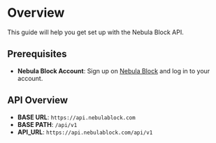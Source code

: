# Overview
This guide will help you get set up with the Nebula Block API. 

## Prerequisites
- **Nebula Block Account**: Sign up on [Nebula Block](https://www.nebulablock.com) and log in to your account.

## API Overview

- **BASE URL**: `https://api.nebulablock.com`
- **BASE PATH**: `/api/v1`
- **API_URL**: `https://api.nebulablock.com/api/v1`
